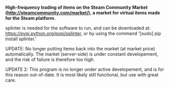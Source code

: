 **High-frequency trading of items on the Steam Community Market (http://steamcommunity.com/market/),
a market for virtual items made for the Steam platform.**

splinter is needed for the software to run, and can be downloaded at: https://pypi.python.org/pypi/splinter,
or by using the command '[sudo] pip install splinter.'

UPDATE: No longer putting items back into the market (at market price) automatically. The market (server-side) is under constant developement, and the risk of failure is therefore too high.

UPDATE 2: This program is no longer under active developement, and is for this reason out-of-date. It is most likely still functional, but use with great care.
